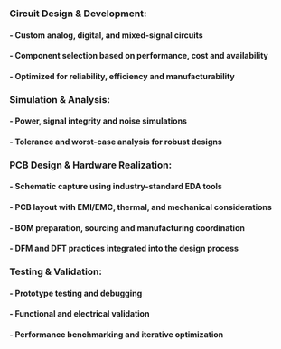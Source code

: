 ### **Circuit Design & Development**:                                                
#### - Custom analog, digital, and mixed-signal circuits

#### - Component selection based on performance, cost and availability

#### - Optimized for reliability, efficiency and manufacturability

### **Simulation & Analysis**:

#### - Power, signal integrity and noise simulations

#### - Tolerance and worst-case analysis for robust designs

### **PCB Design & Hardware Realization**:

#### - Schematic capture using industry-standard EDA tools

#### - PCB layout with EMI/EMC, thermal, and mechanical considerations

#### - BOM preparation, sourcing and manufacturing coordination

#### - DFM and DFT practices integrated into the design process

###  **Testing & Validation**:

#### - Prototype testing and debugging

#### - Functional and electrical validation

#### - Performance benchmarking and iterative optimization

